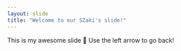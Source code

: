 ```yaml
---
layout: slide
title: "Welcome to our SZaki's slide!"
---
```


This is my awesome slide :tada:
Use the left arrow to go back!
